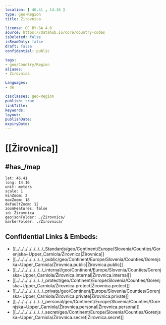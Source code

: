 ```yaml
---
location: [ 46.41 , 14.16 ] 
type: geo-Region
title: Žirovnica

license: CC BY-SA 4.0
source: https://datahub.io/core/country-codes
isDeleted: false
isReadOnly: false
draft: false
confidential: public

tags:
- geo/Country/Region
aliases:
- Žirovnica

Languages:
- de

cssclasses: geo-Region
publish: true
linkTitle: 
keywords: 
layout: 
publishDate: 
expiryDate: 
---
```


# [[Žirovnica]] 


## #has_/map 

```leaflet
lat: 46.41
long: 14.16
unit: meters
scale: 1
minZoom: 2 
maxZoom: 18
defaultZoom: 12
zoomFeatures: false 
id: Žirovnica
geojsonFolder: ./Žirovnica/
markerFolder: ./Žirovnica/
```


## Confidential Links & Embeds: 
- [[../../../../../../../_Standards/geo/Continent/Europe/Slovenia/Counties/Gorenjska~Upper_Carniola/Žirovnica|Žirovnica]] 
- [[../../../../../../../_public/geo/Continent/Europe/Slovenia/Counties/Gorenjska~Upper_Carniola/Žirovnica.public|Žirovnica.public]] 
- [[../../../../../../../_internal/geo/Continent/Europe/Slovenia/Counties/Gorenjska~Upper_Carniola/Žirovnica.internal|Žirovnica.internal]] 
- [[../../../../../../../_protect/geo/Continent/Europe/Slovenia/Counties/Gorenjska~Upper_Carniola/Žirovnica.protect|Žirovnica.protect]] 
- [[../../../../../../../_private/geo/Continent/Europe/Slovenia/Counties/Gorenjska~Upper_Carniola/Žirovnica.private|Žirovnica.private]] 
- [[../../../../../../../_personal/geo/Continent/Europe/Slovenia/Counties/Gorenjska~Upper_Carniola/Žirovnica.personal|Žirovnica.personal]] 
- [[../../../../../../../_secret/geo/Continent/Europe/Slovenia/Counties/Gorenjska~Upper_Carniola/Žirovnica.secret|Žirovnica.secret]] 

